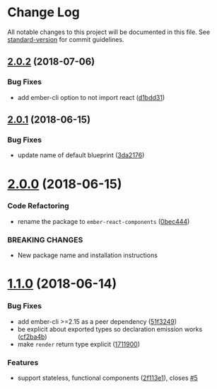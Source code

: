 # Change Log

All notable changes to this project will be documented in this file. See [standard-version](https://github.com/conventional-changelog/standard-version) for commit guidelines.

<a name="2.0.2"></a>
## [2.0.2](https://github.com/alexlafroscia/ember-react-components/compare/v2.0.1...v2.0.2) (2018-07-06)


### Bug Fixes

* add ember-cli option to not import react ([d1bdd31](https://github.com/alexlafroscia/ember-react-components/commit/d1bdd31))



<a name="2.0.1"></a>
## [2.0.1](https://github.com/alexlafroscia/ember-react-components/compare/v2.0.0...v2.0.1) (2018-06-15)


### Bug Fixes

* update name of default blueprint ([3da2176](https://github.com/alexlafroscia/ember-react-components/commit/3da2176))



<a name="2.0.0"></a>
# [2.0.0](https://github.com/alexlafroscia/ember-react-components/compare/v1.1.0...v2.0.0) (2018-06-15)


### Code Refactoring

* rename the package to `ember-react-components` ([0bec444](https://github.com/alexlafroscia/ember-react-components/commit/0bec444))


### BREAKING CHANGES

* New package name and installation instructions



<a name="1.1.0"></a>
# [1.1.0](https://github.com/alexlafroscia/ember-cli-react/compare/v1.0.2...v1.1.0) (2018-06-14)


### Bug Fixes

* add ember-cli >=2.15 as a peer dependency ([51f3249](https://github.com/alexlafroscia/ember-cli-react/commit/51f3249))
* be explicit about exported types so declaration emission works ([cf2ba4b](https://github.com/alexlafroscia/ember-cli-react/commit/cf2ba4b))
* make `render` return type explicit ([1711900](https://github.com/alexlafroscia/ember-cli-react/commit/1711900))


### Features

* support stateless, functional components ([2f113e1](https://github.com/alexlafroscia/ember-cli-react/commit/2f113e1)), closes [#5](https://github.com/alexlafroscia/ember-cli-react/issues/5)
